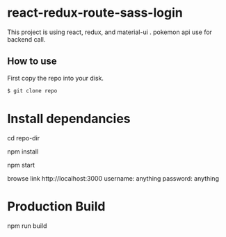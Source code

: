 # react-redux-route-sass-login
This project is using react, redux, and material-ui .
pokemon api use for backend call.




## How to use

First copy the repo into your disk.

```bash
$ git clone repo
```
# Install dependancies
  cd repo-dir
  
  npm install
  
  npm start

  browse link http://localhost:3000
  username: anything
  password: anything

# Production Build
  npm run build
